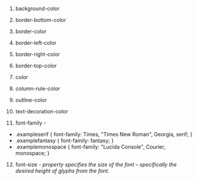 <!--
Use the CSS Reference on MDN to identify ALL the styles that affect the color of things (~10).
-->


1. background-color

2. border-bottom-color

3. border-color

4. border-left-color

5. border-right-color

6. border-top-color

7. color

8. column-rule-color

9. outline-color

10. text-decoration-color

<!-- Add 10 more CSS rules with 3 examples to your Reading-CSS.md file.
This time look for font- and text-affecting rules (hint hint). -->

11. font-family -

  * .exampleserif {
    font-family: Times, "Times New Roman", Georgia, serif;
    }
  * .examplefantasy {
    font-family: fantasy;
    }
  * .examplemonospace {
    font-family: "Lucida Console", Courier, monospace;
    }

12. font-size -  *property specifies the size of the font – specifically the desired height of glyphs from the font.*
